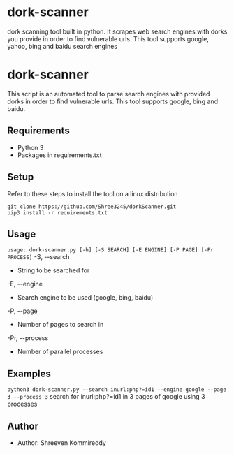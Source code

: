 # dork-scanner
dork scanning tool built in python. It scrapes web search engines with dorks you provide in order to find vulnerable urls. This tool supports google, yahoo, bing and baidu search engines

# dork-scanner
This script is an automated tool to parse search engines with provided dorks in order to find vulnerable urls. This tool supports google, bing and baidu.
## Requirements
- Python 3
- Packages in requirements.txt
## Setup
Refer to these steps to install the tool on a linux distribution
```
git clone https://github.com/Shree3245/dorkScanner.git
pip3 install -r requirements.txt
```
## Usage
``` usage: dork-scanner.py [-h] [-S SEARCH] [-E ENGINE] [-P PAGE] [-Pr PROCESS] ```
-S, --search 
- String to be searched for

-E, --engine

- Search engine to be used (google, bing, baidu)

-P, --page
- Number of pages to search in

-Pr, --process
- Number of parallel processes

## Examples
``` python3 dork-scanner.py --search inurl:php?=id1 --engine google --page 3 --process 3 ```
search for inurl:php?=id1 in 3 pages of google using 3 processes
## Author
- Author: Shreeven Kommireddy
